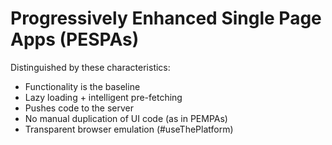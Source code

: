 # Progressively Enhanced Single Page Apps (PESPAs)

Distinguished by these characteristics:

- Functionality is the baseline
- Lazy loading + intelligent pre-fetching
- Pushes code to the server
- No manual duplication of UI code (as in PEMPAs)
- Transparent browser emulation (#useThePlatform)
